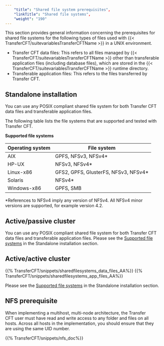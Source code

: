 ```yaml
---
    "title": "Shared file system prerequisites",
    "linkTitle": "Shared file systems",
    "weight": "190"
---
```

This section provides general information concerning the prerequisites for shared file systems for the following types of files used with {{< TransferCFT/suitevariablesTransferCFTName  >}} in a UNIX environment.

- Transfer CFT data files: This refers to all files managed by {{< TransferCFT/suitevariablesTransferCFTName  >}} other than transferable application files (including database files), which are stored in the {{< TransferCFT/suitevariablesTransferCFTName  >}} runtime directory.
- Transferable application files: This refers to the files transferred by Transfer CFT.

<span id="Standalo"></span>

Standalone installation
-----------------------

You can use any POSIX compliant shared file system for both Transfer CFT data files and transferable application files.

The following table lists the file systems that are supported and tested with Transfer CFT.

****<span id="Supported_fs_ux_standalone"></span>Supported file systems****


| Operating system  | File system  |
| --- | --- |
| AIX  | GPFS, NFSv3, NFSv4*  |
| HP-UX  | NFSv3, NFSv4*  |
| Linux-x86  | GFS2, GPFS, GlusterFS, NFSv3, NFSv4*  |
| Solaris  | NFSv4*  |
| Windows-x86  | GPFS, SMB  |


\*References to NFSv4 imply any version of NFSv4. All NFSv4 minor versions are supported, for example version 4.2.

Active/passive cluster
----------------------

You can use any POSIX compliant shared file system for both Transfer CFT data files and transferable application files. Please see the [Supported file systems](#Supported_fs_ux_standalone) in the Standalone installation section.

Active/active cluster
---------------------

{{% TransferCFT/snippets/sharedfilesystems_data_files_AA%}}
{{% TransferCFT/snippets/sharedfilesystems_app_files_AA%}}

Please see the [Supported file systems](#Supported_fs_ux_standalone) in the Standalone installation section.

NFS prerequisite
----------------

When implementing a multihost, multi-node architecture, the Transfer CFT user must have read and write access to any folder and files on all hosts. Across all hosts in the implementation, you should ensure that they are using the same UID number.

{{% TransferCFT/snippets/nfs_doc%}}
